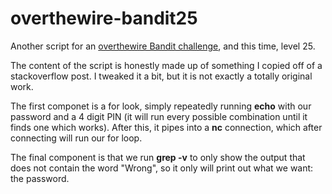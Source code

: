 # overthewire-bandit25
 
Another script for an [overthewire Bandit challenge](https://overthewire.org/wargames/bandit/bandit25.html), and this time, level 25. 

The content of the script is honestly made up of something I copied off of a stackoverflow post. I tweaked it a bit, but it is not exactly a totally original work.

The first componet is a for look, simply repeatedly running **echo** with our password and a 4 digit PIN (it will run every possible combination until it finds one which works). After this, it pipes into a **nc** connection, which after connecting will run our for loop.

The final component is that we run **grep -v** to only show the output that does not contain the word "Wrong", so it only will print out what we want: the password. 